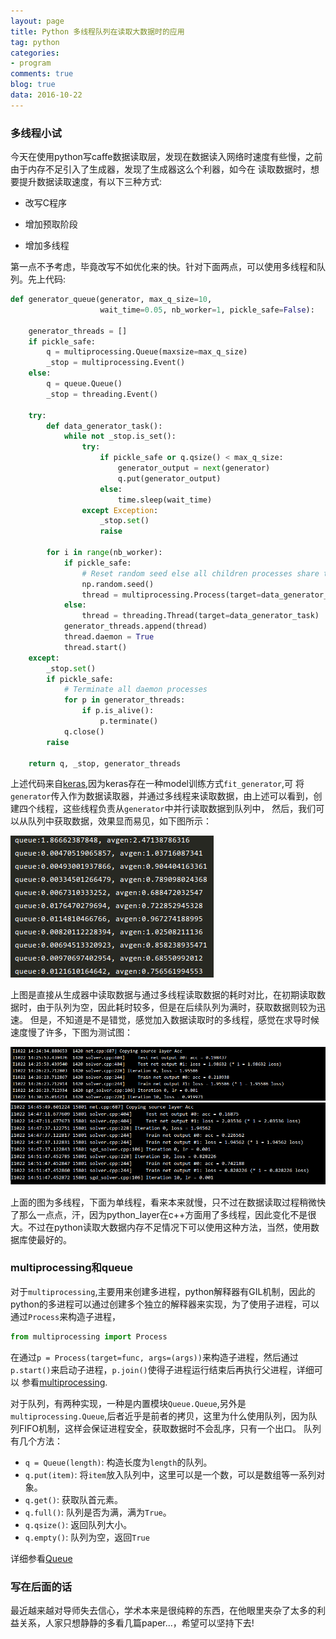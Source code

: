 ```yaml
---
layout: page
title: Python 多线程队列在读取大数据时的应用
tag: python
categories: 
- program
comments: true
blog: true
data: 2016-10-22
---  
```



### 多线程小试　　

今天在使用python写caffe数据读取层，发现在数据读入网络时速度有些慢，之前由于内存不足引入了生成器，发现了生成器这么个利器，如今在
读取数据时，想要提升数据读取速度，有以下三种方式:  

* 改写C程序   

* 增加预取阶段  

* 增加多线程  


第一点不予考虑，毕竟改写不如优化来的快。针对下面两点，可以使用多线程和队列。先上代码:  

```python
def generator_queue(generator, max_q_size=10,
                    wait_time=0.05, nb_worker=1, pickle_safe=False):

    generator_threads = []
    if pickle_safe:
        q = multiprocessing.Queue(maxsize=max_q_size)
        _stop = multiprocessing.Event()
    else:
        q = queue.Queue()
        _stop = threading.Event()

    try:
        def data_generator_task():
            while not _stop.is_set():
                try:
                    if pickle_safe or q.qsize() < max_q_size:
                        generator_output = next(generator)
                        q.put(generator_output)
                    else:
                        time.sleep(wait_time)
                except Exception:
                    _stop.set()
                    raise

        for i in range(nb_worker):
            if pickle_safe:
                # Reset random seed else all children processes share the same seed
                np.random.seed()
                thread = multiprocessing.Process(target=data_generator_task)
            else:
                thread = threading.Thread(target=data_generator_task)
            generator_threads.append(thread)
            thread.daemon = True
            thread.start()
    except:
        _stop.set()
        if pickle_safe:
            # Terminate all daemon processes
            for p in generator_threads:
                if p.is_alive():
                    p.terminate()
            q.close()
        raise

    return q, _stop, generator_threads
```  

上述代码来自[keras](https://github.com/fchollet/keras/blob/master/keras/engine/training.py),因为keras存在一种model训练方式`fit_generator`,可
将`generator`传入作为数据读取器，并通过多线程来读取数据，由上述可以看到，创建四个线程，这些线程负责从`generator`中并行读取数据到队列中，
然后，我们可以从队列中获取数据，效果显而易见，如下图所示：　　

![1](/downloads/pycaffe/multiqueue.png)  

上图是直接从生成器中读取数据与通过多线程读取数据的耗时对比，在初期读取数据时，由于队列为空，因此耗时较多，但是在后续队列为满时，获取数据则较为迅速。
但是，不知道是不是错觉，感觉加入数据读取时的多线程，感觉在求导时候速度慢了许多，下图为测试图：　　

![2](/downloads/pycaffe/multisgd.png)
![2](/downloads/pycaffe/sgd.png)  　　

上面的图为多线程，下面为单线程，看来本来就慢，只不过在数据读取过程稍微快了那么一点点，汗，因为python_layer在c++方面用了多线程，因此变化不是很大。不过在python读取大数据内存不足情况下可以使用这种方法，当然，使用数据库使最好的。　　

### multiprocessing和queue  

对于`multiprocessing`,主要用来创建多进程，python解释器有GIL机制，因此的python的多进程可以通过创建多个独立的解释器来实现，为了使用子进程，可以通过`Process`来构造子进程，　　

```python
from multiprocessing import Process
```  

在通过`p = Process(target=func, args=(args))`来构造子进程，然后通过`p.start()`来启动子进程，`p.join()`使得子进程运行结束后再执行父进程，详细可以
参看[multiprocessing](https://docs.python.org/2/library/multiprocessing.html).  

对于队列，有两种实现，一种是内置模块`Queue.Queue`,另外是`multiprocessing.Queue`,后者近乎是前者的拷贝，这里为什么使用队列，因为队列FIFO机制，这样会保证进程安全，获取数据时不会乱序，只有一个出口。
队列有几个方法：　　

* `q = Queue(length)`: 构造长度为`length`的队列。　　
* `q.put(item)`: 将`item`放入队列中，这里可以是一个数，可以是数组等一系列对象。　　
* `q.get()`: 获取队首元素。　　
* `q.full()`: 队列是否为满，满为`True`。  
* `q.qsize()`: 返回队列大小。　　
* `q.empty()`: 队列为空，返回`True`  

详细参看[Queue](https://docs.python.org/2/library/multiprocessing.html#multiprocessing.Queue)  

### 写在后面的话　　

最近越来越对导师失去信心，学术本来是很纯粹的东西，在他眼里夹杂了太多的利益关系，人家只想静静的多看几篇paper...，希望可以坚持下去!
